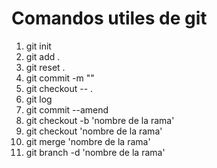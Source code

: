 # Comandos utiles de git

1. git init
2. git add .
3. git reset .
4. git commit -m ""
5. git checkout -- .
6. git log
7. git commit --amend
8. git checkout -b 'nombre de la rama'
9. git checkout 'nombre de la rama'
10. git merge 'nombre de la rama'
11. git branch -d 'nombre de la rama'
